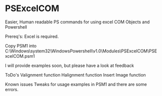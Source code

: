 # PSExcelCOM
Easier, Human readable PS commands for using excel COM Objects and Powershell

Prereq's: Excel is required.

Copy PSM1 into C:\Windows\system32\WindowsPowershell\v1.0\Modules\PSExcelCOM\PSExcelCOM.psm1

I will provide examples soon, but please have a look at feedback

ToDo's
Valignment function
Halignment function
Insert Image function

Known issues
Tweaks for usage examples in PSM1 and there are some errors.

